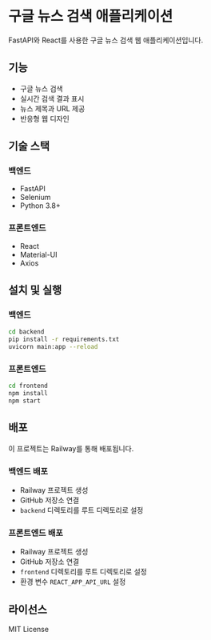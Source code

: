 # 구글 뉴스 검색 애플리케이션

FastAPI와 React를 사용한 구글 뉴스 검색 웹 애플리케이션입니다.

## 기능

- 구글 뉴스 검색
- 실시간 검색 결과 표시
- 뉴스 제목과 URL 제공
- 반응형 웹 디자인

## 기술 스택

### 백엔드
- FastAPI
- Selenium
- Python 3.8+

### 프론트엔드
- React
- Material-UI
- Axios

## 설치 및 실행

### 백엔드
```bash
cd backend
pip install -r requirements.txt
uvicorn main:app --reload
```

### 프론트엔드
```bash
cd frontend
npm install
npm start
```

## 배포

이 프로젝트는 Railway를 통해 배포됩니다.

### 백엔드 배포
- Railway 프로젝트 생성
- GitHub 저장소 연결
- `backend` 디렉토리를 루트 디렉토리로 설정

### 프론트엔드 배포
- Railway 프로젝트 생성
- GitHub 저장소 연결
- `frontend` 디렉토리를 루트 디렉토리로 설정
- 환경 변수 `REACT_APP_API_URL` 설정

## 라이선스

MIT License
